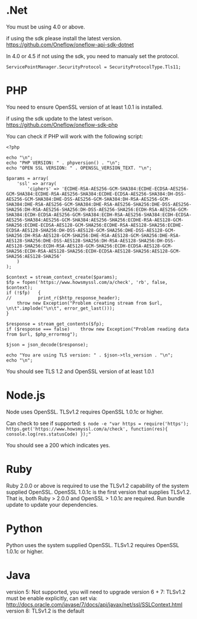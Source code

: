 .Net
====

You must be using 4.0 or above. 

if using the sdk please install the latest version. 
https://github.com/Oneflow/oneflow-api-sdk-dotnet

In 4.0 or 4.5 if not using the sdk, you need to manualy set the protocol.

```ServicePointManager.SecurityProtocol = SecurityProtocolType.Tls11;```

PHP
===

You need to ensure OpenSSL version of at least 1.0.1 is installed.

if using the sdk update to the latest verison. 
https://github.com/Oneflow/oneflow-sdk-php

You can check if PHP will work with the following script:

```
<?php

echo "\n";
echo "PHP VERSION: " . phpversion() . "\n";
echo "OPEN SSL VERSION: " . OPENSSL_VERSION_TEXT. "\n";

$params = array(
    'ssl' => array(
        'ciphers' => 'ECDHE-RSA-AES256-GCM-SHA384:ECDHE-ECDSA-AES256-GCM-SHA384:ECDHE-RSA-AES256-SHA384:ECDHE-ECDSA-AES256-SHA384:DH-DSS-AES256-GCM-SHA384:DHE-DSS-AES256-GCM-SHA384:DH-RSA-AES256-GCM-SHA384:DHE-RSA-AES256-GCM-SHA384:DHE-RSA-AES256-SHA256:DHE-DSS-AES256-SHA256:DH-RSA-AES256-SHA256:DH-DSS-AES256-SHA256:ECDH-RSA-AES256-GCM-SHA384:ECDH-ECDSA-AES256-GCM-SHA384:ECDH-RSA-AES256-SHA384:ECDH-ECDSA-AES256-SHA384:AES256-GCM-SHA384:AES256-SHA256:ECDHE-RSA-AES128-GCM-SHA256:ECDHE-ECDSA-AES128-GCM-SHA256:ECDHE-RSA-AES128-SHA256:ECDHE-ECDSA-AES128-SHA256:DH-DSS-AES128-GCM-SHA256:DHE-DSS-AES128-GCM-SHA256:DH-RSA-AES128-GCM-SHA256:DHE-RSA-AES128-GCM-SHA256:DHE-RSA-AES128-SHA256:DHE-DSS-AES128-SHA256:DH-RSA-AES128-SHA256:DH-DSS-AES128-SHA256:ECDH-RSA-AES128-GCM-SHA256:ECDH-ECDSA-AES128-GCM-SHA256:ECDH-RSA-AES128-SHA256:ECDH-ECDSA-AES128-SHA256:AES128-GCM-SHA256:AES128-SHA256'
    )
);

$context = stream_context_create($params);
$fp = fopen('https://www.howsmyssl.com/a/check', 'rb', false, $context);
if (!$fp)   {
//          print_r($http_response_header);
    throw new Exception("Problem creating stream from $url, \n\t".implode("\n\t", error_get_last()));
}

$response = stream_get_contents($fp);
if ($response === false)    throw new Exception("Problem reading data from $url, $php_errormsg");

$json = json_decode($response);

echo "You are using TLS version: " . $json->tls_version . "\n";
echo "\n";
```
You should see TLS 1.2 and OpenSSL version of at least 1.0.1

Node.js
=======

Node uses OpenSSL. TLSv1.2 requires OpenSSL 1.0.1c or higher.

Can check to see if supported:
```$ node -e "var https = require('https'); https.get('https://www.howsmyssl.com/a/check', function(res){ console.log(res.statusCode) });"```

You should see a 200 which indicates yes.

Ruby
====

Ruby 2.0.0 or above is required to use the TLSv1.2 capability of the system supplied OpenSSL. 
OpenSSL 1.0.1c is the first version that supplies TLSv1.2. 
That is, both Ruby > 2.0.0 and OpenSSL > 1.0.1c are required.
Run bundle update to update your dependencies.

Python
======

Python uses the system supplied OpenSSL. TLSv1.2 requires OpenSSL 1.0.1c or higher.

Java
====

version 5: Not supported, you will need to upgrade
version 6 + 7: TLSv1.2 must be enable explicitly, can set via: http://docs.oracle.com/javase/7/docs/api/javax/net/ssl/SSLContext.html
version 8: TLSv1.2 is the default 



